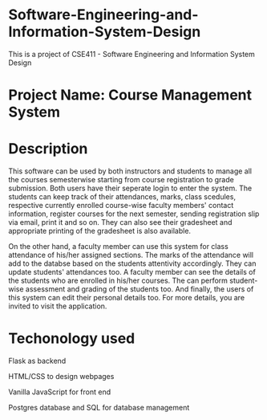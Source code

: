 # Software-Engineering-and-Information-System-Design
This is a project of CSE411 - Software Engineering and Information System Design

# Project Name: Course Management System

# Description

This software can be used by both instructors and students to manage all the courses semesterwise starting from course registration to grade submission. Both users have their seperate login to enter the system. The students can keep track of their attendances, marks, class scedules, respective currently enrolled course-wise faculty members' contact information, register courses for the next semester, sending registration slip via email, print it and so on. They can also see their gradesheet and appropriate printing of the gradesheet is also available.
 
On the other hand, a faculty member can use this system for class attendance of his/her assigned sections. The marks of the attendance will add to the databse based on the students attentivity accordingly. They can update students' attendances too. A faculty member can see the details of the students who are enrolled in his/her courses. The can perform student-wise assessment and grading of the students too. And finally, the users of this system can edit their personal details too. For more details, you are invited to visit the application.

# Techonology used

  Flask as backend
  
  HTML/CSS to design webpages
  
  Vanilla JavaScript for front end
  
  Postgres database and SQL for database management

